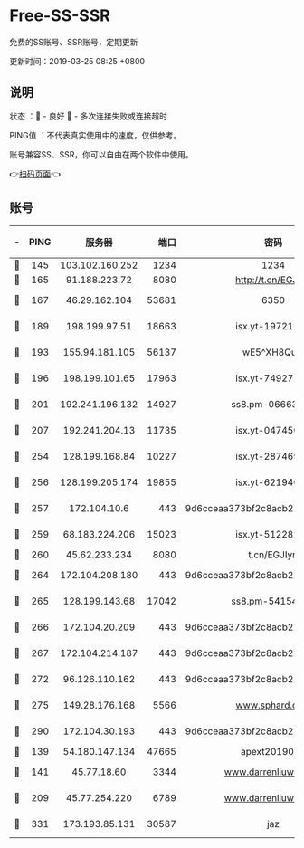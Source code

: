 # Free-SS-SSR

免费的SS账号、SSR账号，定期更新

更新时间：2019-03-25 08:25 +0800

## 说明

状态     ：🙂 - 良好 🙁 - 多次连接失败或连接超时

PING值   ：不代表真实使用中的速度，仅供参考。

账号兼容SS、SSR，你可以自由在两个软件中使用。

👉[扫码页面](https://liesauer.github.io/Free-SS-SSR/)👈

## 账号

|-|PING|服务器|端口|密码|加密方式|区域|
|:----:|:----:|:-----:|-----:|:----:|:----:|:----:|
|🙂|145|103.102.160.252|1234|1234|rc4-md5|JP|
|🙂|165|91.188.223.72|8080|http://t.cn/EGJIyrl|rc4-md5|RU|
|🙂|167|46.29.162.104|53681|6350|aes-128-ctr|RU|
|🙂|189|198.199.97.51|18663|isx.yt-19721289|aes-256-cfb|US|
|🙂|193|155.94.181.105|56137|wE5^XH8Quw|aes-256-cfb|US|
|🙂|196|198.199.101.65|17963|isx.yt-74927147|aes-256-cfb|US|
|🙂|201|192.241.196.132|14927|ss8.pm-06663681|aes-256-cfb|US|
|🙂|207|192.241.204.13|11735|isx.yt-04745009|aes-256-cfb|US|
|🙂|254|128.199.168.84|10227|isx.yt-28746915|aes-256-cfb|SG|
|🙂|256|128.199.205.174|19855|isx.yt-62194015|aes-256-cfb|SG|
|🙂|257|172.104.10.6|443|9d6cceaa373bf2c8acb22e60b6a58be6|aes-256-cfb|US|
|🙂|259|68.183.224.206|15023|isx.yt-51228211|aes-256-cfb|SG|
|🙂|260|45.62.233.234|8080|t.cn/EGJIyrl|rc4-md5|CA|
|🙂|264|172.104.208.180|443|9d6cceaa373bf2c8acb22e60b6a58be6|aes-256-cfb|US|
|🙂|265|128.199.143.68|17042|ss8.pm-54154512|aes-256-cfb|SG|
|🙂|266|172.104.20.209|443|9d6cceaa373bf2c8acb22e60b6a58be6|aes-256-cfb|US|
|🙂|267|172.104.214.187|443|9d6cceaa373bf2c8acb22e60b6a58be6|aes-256-cfb|US|
|🙂|272|96.126.110.162|443|9d6cceaa373bf2c8acb22e60b6a58be6|aes-256-cfb|US|
|🙂|275|149.28.176.168|5566|www.sphard.com|aes-256-cfb|AU|
|🙂|290|172.104.30.193|443|9d6cceaa373bf2c8acb22e60b6a58be6|aes-256-cfb|US|
|🙂|139|54.180.147.134|47665|apext2019001|chacha20|KR|
|🙂|141|45.77.18.60|3344|www.darrenliuwei.com|aes-256-cfb|JP|
|🙂|209|45.77.254.220|6789|www.darrenliuwei.com|aes-256-cfb|SG|
|🙂|331|173.193.85.131|30587|jaz|aes-256-cfb|US|
